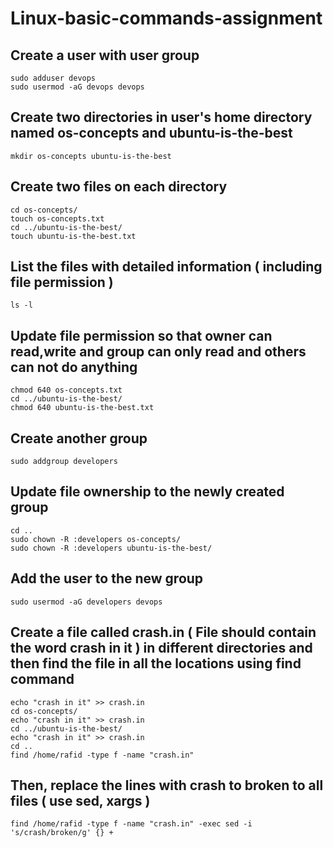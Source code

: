 # Linux-basic-commands-assignment

## Create a user with user group
```
sudo adduser devops
sudo usermod -aG devops devops
```

## Create two directories in user's home directory named os-concepts and ubuntu-is-the-best
```
mkdir os-concepts ubuntu-is-the-best
```

## Create two files on each directory
```
cd os-concepts/
touch os-concepts.txt
cd ../ubuntu-is-the-best/
touch ubuntu-is-the-best.txt
```
## List the files with detailed information ( including file permission )
```
ls -l
```

## Update file permission so that owner can read,write and group can only read and others can not do anything
```
chmod 640 os-concepts.txt 
cd ../ubuntu-is-the-best/
chmod 640 ubuntu-is-the-best.txt
```

## Create another group
```
sudo addgroup developers
```

## Update file ownership to the newly created group
```
cd ..
sudo chown -R :developers os-concepts/
sudo chown -R :developers ubuntu-is-the-best/
```

## Add the user to the new group
```
sudo usermod -aG developers devops
```

## Create a file called crash.in ( File should contain the word crash in it ) in different directories and then find the file in all the locations using find command
```
echo "crash in it" >> crash.in
cd os-concepts/
echo "crash in it" >> crash.in
cd ../ubuntu-is-the-best/
echo "crash in it" >> crash.in
cd ..
find /home/rafid -type f -name "crash.in"
```

## Then, replace the lines with crash to broken to all files ( use sed, xargs )
```
find /home/rafid -type f -name "crash.in" -exec sed -i 's/crash/broken/g' {} +
```







